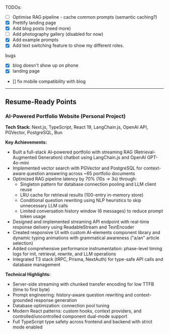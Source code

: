 TODOs:
- [ ] Optimise RAG pipeline - cache common prompts (semantic caching?)
- [X] Prettify landing page
- [X] Add blog posts (need more)
- [ ] Add photography gallery (disabled for now)
- [X] Add example prompts
- [X] Add text switching feature to show my different roles.

bugs
- [X] blog doesn't show up on phone
- [X] landing page
- [] fix mobile compatibility with blog

---

## Resume-Ready Points

### AI-Powered Portfolio Website (Personal Project)
**Tech Stack:** Next.js, TypeScript, React 19, LangChain.js, OpenAI API, PGVector, PostgreSQL, Bun

**Key Achievements:**
- Built a full-stack AI-powered portfolio with streaming RAG (Retrieval-Augmented Generation) chatbot using LangChain.js and OpenAI GPT-4o-mini
- Implemented vector search with PGVector and PostgreSQL for context-aware question answering across ~65 portfolio documents
- Optimized RAG pipeline latency by 70% (10s → 3s) through:
  - Singleton pattern for database connection pooling and LLM client reuse
  - LRU cache for retrieval results (100-entry in-memory store)
  - Conditional question rewriting using NLP heuristics to skip unnecessary LLM calls
  - Limited conversation history window (6 messages) to reduce prompt token usage
- Designed and implemented streaming API endpoint with real-time response delivery using ReadableStream and TextEncoder
- Created responsive UI with custom AI-elements component library and dynamic typing animations with grammatical awareness ("a/an" article selection)
- Added comprehensive performance instrumentation: phase-level timing logs for init, retrieval, rewrite, and LLM operations
- Integrated T3 stack (tRPC, Prisma, NextAuth) for type-safe API calls and database management

**Technical Highlights:**
- Server-side streaming with chunked transfer encoding for low TTFB (time to first byte)
- Prompt engineering: history-aware question rewriting and context-grounded response generation
- Database optimization: connection pool tuning
- Modern React patterns: custom hooks, context providers, and controlled/uncontrolled component dual-mode support
- Full TypeScript type safety across frontend and backend with strict mode enabled